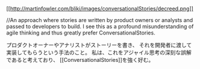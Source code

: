 [[http://martinfowler.com/bliki/images/conversationalStories/decreed.png]]

//An approach where stories are written by product owners or analysts and passed to developers to build. I see this as a profound misunderstanding of agile thinking and thus greatly prefer ConversationalStories.

プロダクトオーナーやアナリストがストーリーを書き、
それを開発者に渡して実装してもらうという手法のこと。
私は、これをアジャイル思考の深刻な誤解であると考えており、
[[ConversationalStories]]を強く好む。
